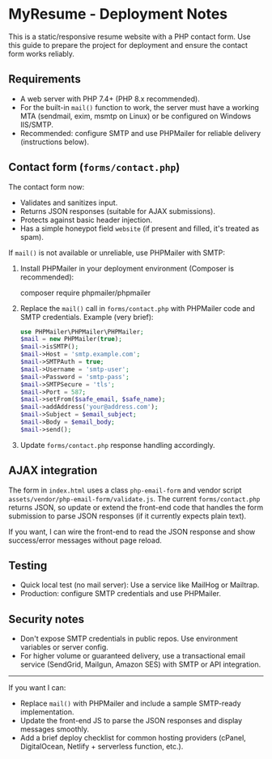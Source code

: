 # MyResume - Deployment Notes

This is a static/responsive resume website with a PHP contact form. Use this guide to prepare the project for deployment and ensure the contact form works reliably.

## Requirements

- A web server with PHP 7.4+ (PHP 8.x recommended).
- For the built-in `mail()` function to work, the server must have a working MTA (sendmail, exim, msmtp on Linux) or be configured on Windows IIS/SMTP.
- Recommended: configure SMTP and use PHPMailer for reliable delivery (instructions below).

## Contact form (`forms/contact.php`)

The contact form now:
- Validates and sanitizes input.
- Returns JSON responses (suitable for AJAX submissions).
- Protects against basic header injection.
- Has a simple honeypot field `website` (if present and filled, it's treated as spam).

If `mail()` is not available or unreliable, use PHPMailer with SMTP:

1. Install PHPMailer in your deployment environment (Composer is recommended):

   composer require phpmailer/phpmailer

2. Replace the `mail()` call in `forms/contact.php` with PHPMailer code and SMTP credentials. Example (very brief):

   ```php
   use PHPMailer\PHPMailer\PHPMailer;
   $mail = new PHPMailer(true);
   $mail->isSMTP();
   $mail->Host = 'smtp.example.com';
   $mail->SMTPAuth = true;
   $mail->Username = 'smtp-user';
   $mail->Password = 'smtp-pass';
   $mail->SMTPSecure = 'tls';
   $mail->Port = 587;
   $mail->setFrom($safe_email, $safe_name);
   $mail->addAddress('your@address.com');
   $mail->Subject = $email_subject;
   $mail->Body = $email_body;
   $mail->send();
   ```

3. Update `forms/contact.php` response handling accordingly.

## AJAX integration

The form in `index.html` uses a class `php-email-form` and vendor script `assets/vendor/php-email-form/validate.js`. The current `forms/contact.php` returns JSON, so update or extend the front-end code that handles the form submission to parse JSON responses (if it currently expects plain text).

If you want, I can wire the front-end to read the JSON response and show success/error messages without page reload.

## Testing

- Quick local test (no mail server): Use a service like MailHog or Mailtrap.
- Production: configure SMTP credentials and use PHPMailer.

## Security notes

- Don't expose SMTP credentials in public repos. Use environment variables or server config.
- For higher volume or guaranteed delivery, use a transactional email service (SendGrid, Mailgun, Amazon SES) with SMTP or API integration.

---
If you want I can:
- Replace `mail()` with PHPMailer and include a sample SMTP-ready implementation.
- Update the front-end JS to parse the JSON responses and display messages smoothly.
- Add a brief deploy checklist for common hosting providers (cPanel, DigitalOcean, Netlify + serverless function, etc.).
